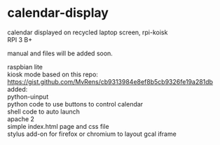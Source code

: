 # calendar-display
calendar displayed on recycled laptop screen, rpi-koisk <br>
RPI 3 B+<br>

manual and files will be added soon.


   raspbian lite<br>
  kiosk mode based on this repo: https://gist.github.com/MvRens/cb9313984e8ef8b5cb9326fe19a281db<br>
  added: 
    <br>python-uinput
    <br>python code to use buttons to control calendar
    <br>shell code to auto launch
    <br>apache 2
    <br>simple index.html page and css file
      <br>stylus add-on for firefox or chromium to layout gcal iframe
    </lu>
   </li>
   
  
